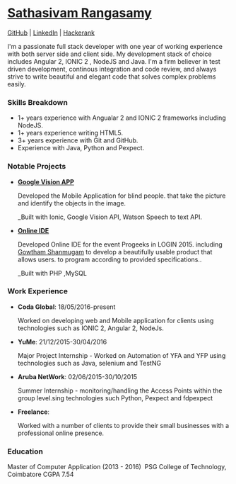 # [Sathasivam Rangasamy](mailto:sathartpp@gmail.com)

[GitHub](https://github.com/sathasivamr) | [LinkedIn](http://www.linkedin.com/in/sathasivamr) | [Hackerank](https://www.hackerrank.com/sathasivam?hr_r=1)


I'm a passionate full stack developer with one year of working experience with both server side and
client side. My development stack of choice includes Angular 2, IONIC 2 , NodeJS and Java. I'm a firm believer in test driven development, continous 
integration and code review, and always strive to write beautiful and elegant code that solves
complex problems easily.

### Skills Breakdown

* 1+ years experience with Angualar 2 and IONIC 2 frameworks including NodeJS.
* 1+ years experience writing HTML5. 
* 3+ years experience with Git and GitHub.
* Experience with Java, Python and Pexpect.

### Notable Projects

* **[Google Vision APP](https://github.com/sathasivamr/HackTheFuture)**

  Developed the Mobile Application for blind people. that take the picture and identify the objects in the image.

  _Built with Ionic, Google Vision API, Watson Speech to text API.

* **[Online IDE](https://github.com/sathasivamr/ProGeeks_IDE)**
  
  Developed Online IDE for the event Progeeks in LOGIN 2015. including [Gowtham Shanmugam](https://github.com/GowthamShanmugam) to develop a
  beautifully usable product that allows users. to program according to provided specifications..
  
  _Built with PHP ,MySQL 
  
### Work Experience

* **Coda Global**: 18/05/2016-present

  Worked on developing web and Mobile application for clients
  using technologies such as IONIC 2, Angular 2, NodeJs.

* **YuMe**: 21/12/2015-30/04/2016
  
  Major Project Internship - Worked on Automation of YFA and YFP using technologies such as Java, selenium and TestNG


* **Aruba NetWork**: 02/06/2015-30/10/2015

  Summer Internship - monitoring/handling the Access Points within the group level.sing technologies such Python, Pexpect and fdpexpect

  
* **Freelance**:

  Worked with a number of clients to provide their small businesses with a professional online
  presence.
  


 ### Education
 
  Master of Computer Application (2013 - 2016)
  PSG College of Technology, Coimbatore
  CGPA 7.54
 
